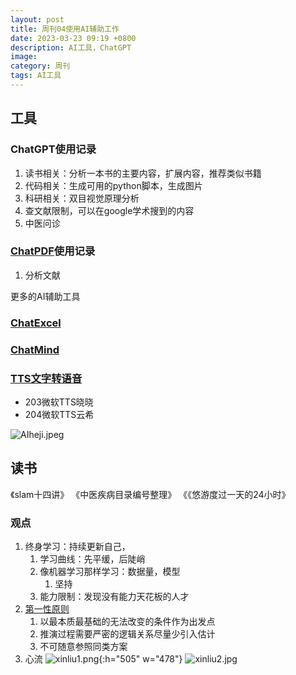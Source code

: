```yaml
---
layout: post
title: 周刊04使用AI辅助工作
date: 2023-03-23 09:19 +0800
description: AI工具，ChatGPT
image:
category: 周刊 
tags: AI工具
---
```


## 工具

### ChatGPT使用记录

1. 读书相关：分析一本书的主要内容，扩展内容，推荐类似书籍
2. 代码相关：生成可用的python脚本，生成图片
3. 科研相关：双目视觉原理分析
4. 查文献限制，可以在google学术搜到的内容
5. 中医问诊

### [ChatPDF](f)使用记录

1. 分析文献

更多的AI辅助工具

### [ChatExcel](fgit)

### [ChatMind](https://www.chatmind.tech/)

### [TTS文字转语音](https://ttsmaker.com/zh-cn)

- 203微软TTS晓晓
- 204微软TTS云希

![AIheji.jpeg](https://s2.loli.net/2023/03/24/AhD9roQYq1MGjaS.jpg)

## 读书

《slam十四讲》
《中医疾病目录编号整理》
《《悠游度过一天的24小时》

### 观点

1. 终身学习：持续更新自己，
   1. 学习曲线：先平缓，后陡峭
   2. 像机器学习那样学习：数据量，模型
      1. 坚持
   3. 能力限制：发现没有能力天花板的人才
2. [第一性原则](https://wiki.mbalib.com/wiki/%E7%AC%AC%E4%B8%80%E6%80%A7%E5%8E%9F%E7%90%86)
   1. 以最本质最基础的无法改变的条件作为出发点
   2. 推演过程需要严密的逻辑关系尽量少引入估计
   3. 不可随意参照同类方案
3. 心流
![xinliu1.png](https://s2.loli.net/2023/03/24/PlwrxH79A8Koq1I.png){:h="505" w="478"}
![xinliu2.jpg](https://s2.loli.net/2023/03/24/Mr5njuXR8kQ6cNI.jpg)
